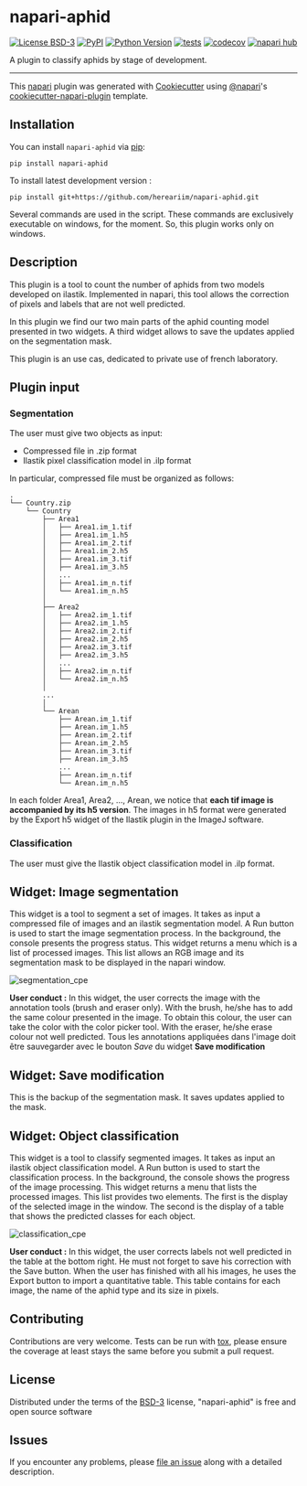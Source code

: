 # napari-aphid

[![License BSD-3](https://img.shields.io/pypi/l/napari-aphid.svg?color=green)](https://github.com/hereariim/napari-aphid/raw/main/LICENSE)
[![PyPI](https://img.shields.io/pypi/v/napari-aphid.svg?color=green)](https://pypi.org/project/napari-aphid)
[![Python Version](https://img.shields.io/pypi/pyversions/napari-aphid.svg?color=green)](https://python.org)
[![tests](https://github.com/hereariim/napari-aphid/workflows/tests/badge.svg)](https://github.com/hereariim/napari-aphid/actions)
[![codecov](https://codecov.io/gh/hereariim/napari-aphid/branch/main/graph/badge.svg)](https://codecov.io/gh/hereariim/napari-aphid)
[![napari hub](https://img.shields.io/endpoint?url=https://api.napari-hub.org/shields/napari-aphid)](https://napari-hub.org/plugins/napari-aphid)

A plugin to classify aphids by stage of development.

----------------------------------

This [napari] plugin was generated with [Cookiecutter] using [@napari]'s [cookiecutter-napari-plugin] template.

<!--
Don't miss the full getting started guide to set up your new package:
https://github.com/napari/cookiecutter-napari-plugin#getting-started

and review the napari docs for plugin developers:
https://napari.org/stable/plugins/index.html
-->

## Installation

You can install `napari-aphid` via [pip]:

    pip install napari-aphid

To install latest development version :

    pip install git+https://github.com/hereariim/napari-aphid.git

Several commands are used in the script. These commands are exclusively executable on windows, for the moment. So, this plugin works only on windows.

## Description

This plugin is a tool to count the number of aphids from two models developed on ilastik. Implemented in napari, this tool allows the correction of pixels and labels that are not well 
predicted. 

In this plugin we find our two main parts of the aphid counting model presented in two widgets. A third widget allows to save the updates applied on the segmentation mask.

This plugin is an use cas, dedicated to private use of french laboratory.

## Plugin input

### Segmentation

The user must give two objects as input:

- Compressed file in .zip format
- Ilastik pixel classification model in .ilp format

In particular, compressed file must be organized as follows:

```
.
└── Country.zip
    └── Country
        ├── Area1
        │   ├── Area1.im_1.tif
        │   ├── Area1.im_1.h5
        │   ├── Area1.im_2.tif 
        │   ├── Area1.im_2.h5  
        │   ├── Area1.im_3.tif
        │   ├── Area1.im_3.h5
        │   ...
        │   ├── Area1.im_n.tif
        │   └── Area1.im_n.h5
        │
        ├── Area2
        │   ├── Area2.im_1.tif
        │   ├── Area2.im_1.h5
        │   ├── Area2.im_2.tif
        │   ├── Area2.im_2.h5
        │   ├── Area2.im_3.tif
        │   ├── Area2.im_3.h5
        │   ...
        │   ├── Area2.im_n.tif
        │   └── Area2.im_n.h5
        │
        ...
        │
        └── Arean
            ├── Arean.im_1.tif
            ├── Arean.im_1.h5
            ├── Arean.im_2.tif
            ├── Arean.im_2.h5
            ├── Arean.im_3.tif
            ├── Arean.im_3.h5
            ...
            ├── Arean.im_n.tif
            └── Arean.im_n.h5
```

In each folder Area1, Area2, ..., Arean, we notice that **each tif image is accompanied by its h5 version**. The images in h5 format were generated by the Export h5 widget of the Ilastik plugin in the ImageJ software.

### Classification

The user must give the Ilastik object classification model in .ilp format.

## Widget: Image segmentation

This widget is a tool to segment a set of images. It takes as input a compressed file of images and an ilastik segmentation model. A Run button is used to start the image segmentation process. In the background, the console presents the progress status. This widget returns a menu which is a list of processed images. This list allows an RGB image and its segmentation mask to be displayed in the napari window.

![segmentation_cpe](https://user-images.githubusercontent.com/93375163/212323051-bc84d597-a9ff-46ca-b897-cb18a0e77b4c.png)

**User conduct :** In this widget, the user corrects the image with the annotation tools (brush and eraser only). With the brush, he/she has to add the same colour presented in the image. To obtain this colour, the user can take the color with the color picker tool. With the eraser, he/she erase colour not well predicted. Tous les annotations appliquées dans l'image doit être sauvegarder avec le bouton *Save* du widget **Save modification**

## Widget: Save modification

This is the backup of the segmentation mask. It saves updates applied to the mask.

## Widget: Object classification

This widget is a tool to classify segmented images. It takes as input an ilastik object classification model. A Run button is used to start the classification process. In the background, the console shows the progress of the image processing. This widget returns a menu that lists the processed images. This list provides two elements. The first is the display of the selected image in the window. The second is the display of a table that shows the predicted classes for each object.

![classification_cpe](https://user-images.githubusercontent.com/93375163/212323369-32423622-4f41-4dcb-800b-39ff66be67f9.png)

**User conduct :** In this widget, the user corrects labels not well predicted in the table at the bottom right. He must not forget to save his correction with the Save button.
When the user has finished with all his images, he uses the Export button to import a quantitative table. This table contains for each image, the name of the aphid type and its size in pixels.

## Contributing

Contributions are very welcome. Tests can be run with [tox], please ensure
the coverage at least stays the same before you submit a pull request.

## License

Distributed under the terms of the [BSD-3] license,
"napari-aphid" is free and open source software

## Issues

If you encounter any problems, please [file an issue] along with a detailed description.

[napari]: https://github.com/napari/napari
[Cookiecutter]: https://github.com/audreyr/cookiecutter
[@napari]: https://github.com/napari
[MIT]: http://opensource.org/licenses/MIT
[BSD-3]: http://opensource.org/licenses/BSD-3-Clause
[GNU GPL v3.0]: http://www.gnu.org/licenses/gpl-3.0.txt
[GNU LGPL v3.0]: http://www.gnu.org/licenses/lgpl-3.0.txt
[Apache Software License 2.0]: http://www.apache.org/licenses/LICENSE-2.0
[Mozilla Public License 2.0]: https://www.mozilla.org/media/MPL/2.0/index.txt
[cookiecutter-napari-plugin]: https://github.com/napari/cookiecutter-napari-plugin

[file an issue]: https://github.com/hereariim/napari-aphid/issues

[napari]: https://github.com/napari/napari
[tox]: https://tox.readthedocs.io/en/latest/
[pip]: https://pypi.org/project/pip/
[PyPI]: https://pypi.org/
